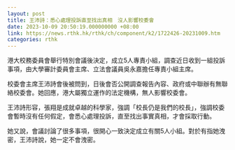 ```yaml
---
layout: post
title: 王沛詩：悉心處理投訴直至找出真相　沒人影響校委會
date: 2023-10-09 20:50:19.000000000 +08:00
link: https://news.rthk.hk/rthk/ch/component/k2/1722426-20231009.htm
categories: rthk
---
```


港大校務委員會舉行特別會議後決定，成立5人專責小組，調查近日收到一組投訴事項，由大學審計委員會主席、立法會議員吳永嘉擔任專責小組主席。

校委會主席王沛詩會後被問到，日後會否公開調查報告內容、政府或中聯辦有無聯絡校委會。她回應，港大屬獨立運作的法定機構，無人影響校委會。

王沛詩形容，張翔是成就卓越的科學家，強調「校長仍是我們的校長」，強調校委會暫時沒有任何假定，會悉心處理投訴，直至找出事實真相，才會採取行動。

她又說，會議討論了很多事項，很開心一致決定成立有關5人小組。對於有指她洩密，王沛詩說，她一定不會洩密。
